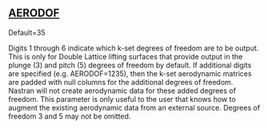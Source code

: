 ## [AERODOF](https://nexus.hexagon.com/documentationcenter/bundle/MSC_Nastran_2022.4/page/Nastran_Combined_Book/qrg/parameters/TOC.AERODOF.xhtml)

Default=35

Digits 1 through 6 indicate which k-set degrees of freedom are to be output. This is only for Double Lattice lifting surfaces that provide output in the plunge (3) and pitch (5) degrees of freedom by default. If additional digits are specified (e.g. AERODOF=1235), then the k-set aerodynamic matrices are padded with null columns for the additional degrees of freedom. Nastran will not create aerodynamic data for these added degrees of freedom. This parameter is only useful to the user that knows how to augment the existing aerodynamic data from an external source. Degrees of freedom 3 and 5 may not be omitted.


